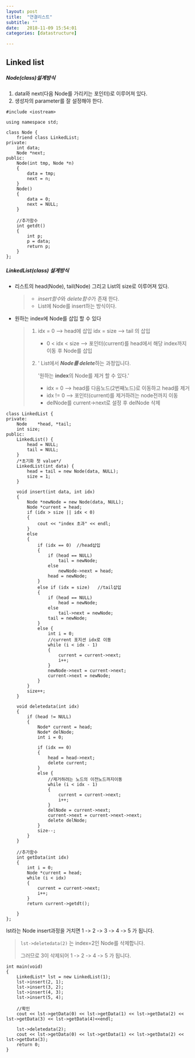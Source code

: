 ```yaml
---
layout: post
title:  "연결리스트"
subtitle: ""
date:   2018-11-09 15:54:01
categories: [datastructure]

---
```


##  Linked list 



##### Node(class)설계방식

1. data와 next(다음 Node를 가리키는 포인터)로 이루어져 있다.
2. 생성자의 parameter를 잘 설정해야 한다.



```
#include <iostream>

using namespace std;

class Node {
	friend class LinkedList;
private:
	int	data;
	Node *next;
public:
	Node(int tmp, Node *n)
	{
		data = tmp;
		next = n;
	}
	Node()
	{
		data = 0;
		next = NULL;
	}
	
	//추가함수
	int getdt()
	{
		int p;
		p = data;
		return p;
	}
};
```



##### LinkedList(class) 설계방식

- 리스트의 head(Node), tail(Node) 그리고 List의 size로 이루어져 있다.

  > -  *insert함수*와 *delete함수*가 존재 한다.
  > -  List에 Node를 insert하는 방식이다.

- 원하는 index에 Node를 삽입 할 수 있다

  > 1. idx = 0 --> head에 삽입   idx = size --> tail 의 삽입
  >
  >    - 0 < idx < size --> 포인터(current)를 head에서 해당 index까지 이동 후 Node를 삽입
  >
  > 2. ' List에서 ***Node를 delete***하는 과정입니다. 
  >
  >       '원하는 **index**의 Node를 제거 할 수 있다.'
  >
  >    - idx = 0 --> head를 다음노드(2번째노드)로 이동하고 head를 제거
  >    -  idx != 0 --> 포인터(current)를 제거하려는 node전까지 이동
  >    -  delNode를 current->next로 설정 후 delNode 삭제

```
class LinkedList {
private:
	Node	*head, *tail;
	int size;
public:
	LinkedList() {
		head = NULL;
		tail = NULL;
	}
	/*초기화 첫 value*/
	LinkedList(int data) {
		head = tail = new Node(data, NULL);
		size = 1;
	}
	
	void insert(int data, int idx)
	{
		Node *newNode = new Node(data, NULL);
		Node *current = head;
		if (idx > size || idx < 0)
		{
			cout << "index 초과" << endl;
		}
		else
		{
			if (idx == 0)  //head삽입
			{
				if (head == NULL)
					tail = newNode;
				else
					newNode->next = head;
				head = newNode;
			}
			else if (idx = size)   //tail삽입
			{
				if (head == NULL)
					head = newNode;
				else
					tail->next = newNode;
				tail = newNode;
			}
			else {
				int i = 0;
				//current 포지션 idx로 이동
				while (i < idx - 1)
				{
					current = current->next;
					i++;
				}
				newNode->next = current->next;
				current->next = newNode;
			}
		}
		size++;
	}
	
	void deletedata(int idx)
	{
		if (head != NULL)
		{
			Node* current = head;
			Node* delNode;
			int i = 0;
			
			if (idx == 0)
			{
				head = head->next;
				delete current;
			}
			else {  
				//제거하려는 노드의 이전노드까지이동
				while (i < idx - 1)
				{
					current = current->next;
					i++;
				}
				delNode = current->next;
				current->next = current->next->next;
				delete delNode;
			}
			size--;
		}
	}
	
	//추가함수
	int getData(int idx)
	{
		int i = 0;
		Node *current = head;
		while (i < idx)
		{
			current = current->next;
			i++;
		}
		return current->getdt();

	}
};
```



lst라는 Node insert과정을 거치면 1 -> 2 -> 3 -> 4 -> 5 가 됩니다.

> `lst->deletedata(2)`  는 index=2인 Node를 삭제합니다.
>
>  그러므로 3이 삭제되어 1 -> 2 -> 4 -> 5 가 됩니다.

```
int main(void)
{
	LinkedList* lst = new LinkedList(1);
	lst->insert(2, 1);
	lst->insert(3, 2);
	lst->insert(4, 3);
	lst->insert(5, 4);
	
	//확인
	cout << lst->getData(0) << lst->getData(1) << lst->getData(2) << lst->getData(3) << lst->getData(4)<<endl;

	lst->deletedata(2);
	cout << lst->getData(0) << lst->getData(1) << lst->getData(2) << lst->getData(3);
	return 0;
}
```